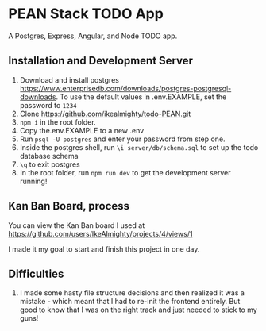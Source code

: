 # PEAN Stack TODO App

A Postgres, Express, Angular, and Node TODO app.

## Installation and Development Server

1. Download and install postgres https://www.enterprisedb.com/downloads/postgres-postgresql-downloads. To use the default values in .env.EXAMPLE, set the password to `1234`
2. Clone https://github.com/ikealmighty/todo-PEAN.git
3. `npm i` in the root folder.
4. Copy the.env.EXAMPLE to a new .env
5. Run `psql -U postgres` and enter your password from step one.
6. Inside the postgres shell, run `\i server/db/schema.sql` to set up the todo database schema
7. `\q` to exit postgres
8. In the root folder, run `npm run dev` to get the development server running!

## Kan Ban Board, process

You can view the Kan Ban board I used at https://github.com/users/IkeAlmighty/projects/4/views/1

I made it my goal to start and finish this project in one day.

## Difficulties

1. I made some hasty file structure decisions and then realized it was a mistake - which meant that I had to re-init the frontend entirely. But good to know that I was on the right track and just needed to stick to my guns!
